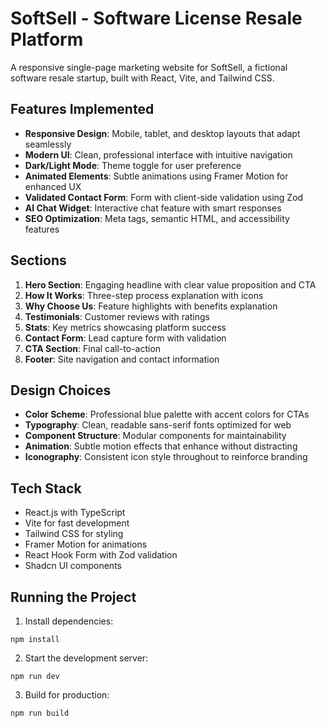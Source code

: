 # SoftSell - Software License Resale Platform

A responsive single-page marketing website for SoftSell, a fictional software resale startup, built with React, Vite, and Tailwind CSS.

## Features Implemented

- **Responsive Design**: Mobile, tablet, and desktop layouts that adapt seamlessly
- **Modern UI**: Clean, professional interface with intuitive navigation
- **Dark/Light Mode**: Theme toggle for user preference
- **Animated Elements**: Subtle animations using Framer Motion for enhanced UX
- **Validated Contact Form**: Form with client-side validation using Zod
- **AI Chat Widget**: Interactive chat feature with smart responses
- **SEO Optimization**: Meta tags, semantic HTML, and accessibility features

## Sections

1. **Hero Section**: Engaging headline with clear value proposition and CTA
2. **How It Works**: Three-step process explanation with icons
3. **Why Choose Us**: Feature highlights with benefits explanation
4. **Testimonials**: Customer reviews with ratings
5. **Stats**: Key metrics showcasing platform success
6. **Contact Form**: Lead capture form with validation
7. **CTA Section**: Final call-to-action
8. **Footer**: Site navigation and contact information

## Design Choices

- **Color Scheme**: Professional blue palette with accent colors for CTAs
- **Typography**: Clean, readable sans-serif fonts optimized for web
- **Component Structure**: Modular components for maintainability
- **Animation**: Subtle motion effects that enhance without distracting
- **Iconography**: Consistent icon style throughout to reinforce branding

## Tech Stack

- React.js with TypeScript
- Vite for fast development
- Tailwind CSS for styling
- Framer Motion for animations
- React Hook Form with Zod validation
- Shadcn UI components

## Running the Project

1. Install dependencies:
```
npm install
```

2. Start the development server:
```
npm run dev
```

3. Build for production:
```
npm run build
```